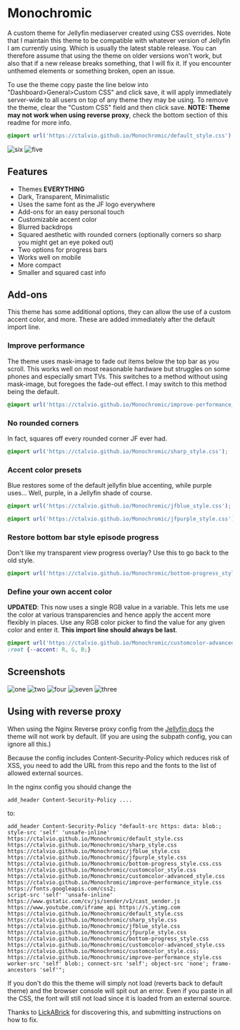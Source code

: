 # Monochromic
A custom theme for Jellyfin mediaserver created using CSS overrides. Note that I maintain this theme to be compatible with whatever version of Jellyfin I am currently using. Which is usually the latest stable release. You can therefore assume that using the theme on older versions won't work, but also that if a new release breaks something, that I will fix it. If you encounter unthemed elements or something broken, open an issue.

To use the theme copy paste the line below into "Dashboard>General>Custom CSS" and click save, it will apply immediately server-wide to all users on top of any theme they may be using. To remove the theme, clear the "Custom CSS" field and then click save. **NOTE: Theme may not work when using reverse proxy**, check the bottom section of this readme for more info.


```css
@import url('https://ctalvio.github.io/Monochromic/default_style.css');
```

![six](screenshots/6.png)
![five](screenshots/5.png)

## Features
- Themes **EVERYTHING**
- Dark, Transparent, Minimalistic
- Uses the same font as the JF logo everywhere
- Add-ons for an easy personal touch
- Customizable accent color
- Blurred backdrops
- Squared aesthetic with rounded corners (optionally corners so sharp you might get an eye poked out)
- Two options for progress bars
- Works well on mobile
- More compact
- Smaller and squared cast info

## Add-ons

This theme has some additional options, they can allow the use of a custom accent color, and more. These are added immediately after the default import line.

### Improve performance

The theme uses mask-image to fade out items below the top bar as you scroll. This works well on most reasonable hardware but struggles on some phones and especially smart TVs. This switches to a method without using mask-image, but foregoes the fade-out effect. I may switch to this method being the default.

```css
@import url('https://ctalvio.github.io/Monochromic/improve-performance_style.css');
```

### No rounded corners 

In fact, squares off  every rounded corner JF ever had.

```css
@import url('https://ctalvio.github.io/Monochromic/sharp_style.css');
```

### Accent color presets 

Blue restores some of the default jellyfin blue accenting, while purple uses... Well, purple, in a Jellyfin shade of course.

```css
@import url('https://ctalvio.github.io/Monochromic/jfblue_style.css');

@import url('https://ctalvio.github.io/Monochromic/jfpurple_style.css');
```

### Restore bottom bar style episode progress

Don't like my transparent view progress overlay? Use this to go back to the old style.

```css
@import url('https://ctalvio.github.io/Monochromic/bottom-progress_style.css');
```

### Define your own accent color

**UPDATED**: This now uses a single RGB value in a variable. This lets me use the color at various transparencies and hence apply the accent more flexibly in places. Use any RGB color picker to find the value for any given color and enter it. **This import line should always be last**.
```css
@import url('https://ctalvio.github.io/Monochromic/customcolor-advanced_style.css');
:root {--accent: R, G, B;}
```

## Screenshots

![one](screenshots/1.png)
![two](screenshots/2.png)
![four](screenshots/4.png)
![seven](screenshots/7.png)
![three](screenshots/3.png)


## Using with reverse proxy

When using the Nginx Reverse proxy config from the [Jellyfin docs](https://jellyfin.org/docs/general/networking/nginx.html) the theme will not work by default. (If you are using the subpath config, you can ignore all this.)

Because the config includes Content-Security-Policy which reduces risk of XSS, you need to add the URL from this repo and the fonts to the list of allowed external sources.

In the nginx config you should change the
```
add_header Content-Security-Policy ....
```
to:
```
add_header Content-Security-Policy "default-src https: data: blob:; style-src 'self' 'unsafe-inline' 
https://ctalvio.github.io/Monochromic/default_style.css 
https://ctalvio.github.io/Monochromic/sharp_style.css 
https://ctalvio.github.io/Monochromic/jfblue_style.css 
https://ctalvio.github.io/Monochromic/jfpurple_style.css 
https://ctalvio.github.io/Monochromic/bottom-progress_style.css.css 
https://ctalvio.github.io/Monochromic/customcolor_style.css 
https://ctalvio.github.io/Monochromic/customcolor-advanced_style.css
https://ctalvio.github.io/Monochromic/improve-performance_style.css
https://fonts.googleapis.com/css2; 
script-src 'self' 'unsafe-inline' 
https://www.gstatic.com/cv/js/sender/v1/cast_sender.js 
https://www.youtube.com/iframe_api https://s.ytimg.com 
https://ctalvio.github.io/Monochromic/default_style.css 
https://ctalvio.github.io/Monochromic/sharp_style.css 
https://ctalvio.github.io/Monochromic/jfblue_style.css 
https://ctalvio.github.io/Monochromic/jfpurple_style.css 
https://ctalvio.github.io/Monochromic/bottom-progress_style.css
https://ctalvio.github.io/Monochromic/customcolor-advanced_style.css 
https://ctalvio.github.io/Monochromic/customcolor_style.css;
https://ctalvio.github.io/Monochromic/improve-performance_style.css
worker-src 'self' blob:; connect-src 'self'; object-src 'none'; frame-ancestors 'self'";
```

If you don't do this the theme will simply not load (reverts back to default theme) and the browser console will spit out an error. Even if you paste in all the CSS, the font will still not load since it is loaded from an external source.

Thanks to [LickABrick](https://github.com/LickABrick) for discovering this, and submitting instructions on how to fix.
